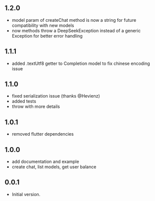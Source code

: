 ## 1.2.0
- model param of createChat method is now a string for future compatibility with new models
- now methods throw a DeepSeekException instead of a generic Exception for better error handling

## 1.1.1
- added .textUtf8 getter to Completion model to fix chinese encoding issue
  
## 1.1.0
- fixed serialization issue (thanks @Hevienz)
- added tests
- throw with more details

## 1.0.1
- removed flutter dependencies
## 1.0.0
- add documentation and example
- create chat, list models, get user balance

## 0.0.1

- Initial version.
